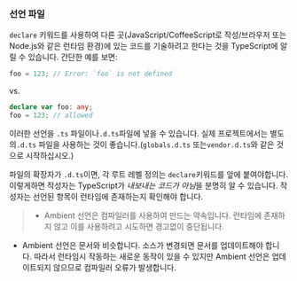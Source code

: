 ### 선언 파일
`declare` 키워드를 사용하여 다른 곳(JavaScript/CoffeeScript로 작성/브라우저 또는 Node.js와 같은 런타임 환경)에 있는 코드를 기술하려고 한다는 것을 TypeScript에 알릴 수 있습니다. 간단한 예를 보면:

```ts
foo = 123; // Error: `foo` is not defined
```
vs.
```ts
declare var foo: any;
foo = 123; // allowed
```

이러한 선언을 `.ts` 파일이나`.d.ts`파일에 넣을 수 있습니다. 실제 프로젝트에서는 별도의`.d.ts` 파일을 사용하는 것이 좋습니다.(`globals.d.ts` 또는`vendor.d.ts`와 같은 것으로 시작하십시오.)


파일의 확장자가 `.d.ts`이면, 각 루트 레벨 정의는 `declare`키워드를 앞에 붙여야합니다. 이렇게하면 작성자는 TypeScript가 *내보내는 코드가 아님*을 분명히 알 수 있습니다. 작성자는 선언된 항목이 런타임에 존재하는지 확인해야 합니다.

> * Ambient 선언은 컴파일러를 사용하여 만드는 약속입니다. 런타임에 존재하지 않고 이를 사용하려고 시도하면 경고없이 중단됩니다.
* Ambient 선언은 문서와 비슷합니다. 소스가 변경되면 문서를 업데이트해야 합니다. 따라서 런타임시 작동하는 새로운 동작이 있을 수 있지만 Ambient 선언은 업데이트되지 않으므로 컴파일러 오류가 발생합니다.
